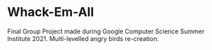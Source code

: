 # Whack-Em-All
Final Group Project made during Google Computer Science Summer Institute 2021. Multi-levelled angry birds re-creation.
